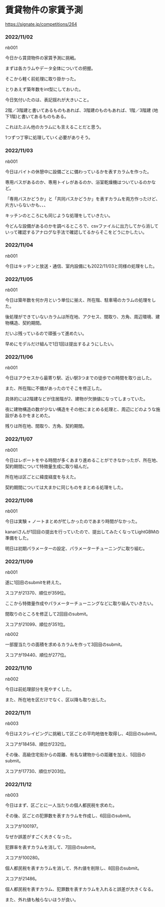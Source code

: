 # 賃貸物件の家賃予測
https://signate.jp/competitions/264

### 2022/11/02
nb001

今日から賃貸物件の家賃予測に挑戦。

まずは各カラムやデータ全体についての把握。

そこから軽く前処理に取り掛かった。

とりあえず築年数をint型にしておいた。

今日気付いたのは、表記揺れが大きいこと。

2階／3階建と書いてあるものもあれば、3階建のものもあれば、1階／3階建 (地下1階)と書いてあるものもある。

これはたぶん他のカラムにも言えることだと思う。

1つずつ丁寧に処理していく必要がありそう。

### 2022/11/03
nb001

今日はバイトの休憩中に設備ごとに備わっているかを表すカラムを作った。

専用バスがあるのか、専用トイレがあるのか、浴室乾燥機はついているのかなど。

「専用バスかどうか」と「共同バスかどうか」を表すカラムを両方作ったけど、片方いらないかも、、、

キッチンのところにも同じような処理をしていきたい。

今どんな設備があるのかを調べるところで、csvファイルに出力してから消していって確認するアナログな手法で確認してるからそこをどうにかしたい。


### 2022/11/04
nb001

今日はキッチンと放送・通信、室内設備にも2022/11/03と同様の処理をした。


### 2022/11/05
nb001

今日は築年数を何か月という単位に揃え、所在階、駐車場のカラムの処理をした。

後処理ができていないカラムは所在地、アクセス、間取り、方角、周辺環境、建物構造、契約期間。

だいぶ残っているので頑張って進めたい。

早めにモデルだけ組んで1日1回は提出するようにしたい。


### 2022/11/06
nb001

今日はアクセスから最寄り駅、近い駅3つまでの徒歩での時間を取り出した。

また、所在階に不備があったのでそこを修正した。

具体的には2階建などが住居階が2、建物が欠損値になってしまっていた。

夜に建物構造の数が少ない構造をその他にまとめる処理と、周辺にどのような施設があるかをまとめた。

残りは所在地、間取り、方角、契約期間。


### 2022/11/07
nb001

今日はレポートをやる時間が多くあまり進めることができなかったが、所在地、契約期間について特徴量生成に取り組んだ。

所在地は区ごとに緯度経度を与えた。

契約期間については大まかに同じものをまとめる処理をした。


### 2022/11/08
nb001

今日は実験 + ノートまとめが忙しかったのであまり時間がなかった。

kanariさんが1回目の提出を行っていたので、提出してみたくなってLightGBMの準備をした。

明日は初期パラメーターの設定、パラメーターチューニングに取り組む。

### 2022/11/09
nb001

遂に1回目のsubmitを終えた。

スコアが21370、順位が359位。

ここから特徴量作成やパラメーターチューニングなどに取り組んでいきたい。

間取りのところを修正して2回目のsubmit。

スコアが21099、順位が351位。

nb002

一部屋当たりの面積を求めるカラムを作って3回目のsubmit。

スコアが19440、順位が277位。


### 2022/11/10
nb002

今日は前処理部分を見やすくした。

また、所在地を区だけでなく、区以降も取り出した。


### 2022/11/11
nb003

今日はスクレイピングに挑戦して区ごとの平均地価を取得し、4回目のsubmit。

スコアが18458、順位が232位。

その後、高級住宅街からの距離、有名な建物からの距離を加え、5回目のsubmit。

スコアが17730、順位が203位。


### 2022/11/12
nb003

今日はまず、区ごとに一人当たりの個人都民税を求めた。

その後、区ごとの犯罪数を表すカラムを作成し、6回目のsubmit。

スコアが100197。

なぜか誤差がすごく大きくなった。

犯罪率を表すカラムを消して、7回目のsubmit。

スコアが100280。

個人都民税を表すカラムを消して、外れ値を削除し、8回目のsubmit。

スコアが21486。

個人都民税を表すカラム、犯罪数を表すカラムを入れると誤差が大きくなる。

また、外れ値も触らないほうが良い。
